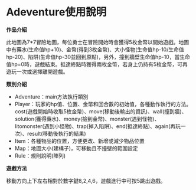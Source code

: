 # Adeventure使用說明

**作品介紹**

此地圖為7*7冒險地圖，每位勇士在冒險開始時會獲得5枚金幣以開始遊戲。地圖中有藥水(生命值hp+10)、金幣(得到3枚金幣)、大小怪物(生命值hp-10/生命值hp-20)、陷阱(生命值hp-30並回到原點)，另外，撞到牆壁生命值hp-10，當生命值hp=0時，遊戲結束。抵達終點時獲得兩枚金幣，若身上仍持有5枚金幣，可再遊玩一次或選擇離開遊戲。

**類別介紹**

* Adventure：main方法執行類別
* Player：玩家的hp值、位置、金幣和回合數的初始值，各種動作執行的方法。cost(遊戲開始時收取5枚金幣)、move(移動後輸出的資訊)、wall(撞到牆)、solution(獲得藥水)、money(撿到金幣)、monster(遇到怪物)、litomonster(遇到小怪物)、trap(掉入陷阱)、end(抵達終點)、again(再玩一次)、result(移動後執行的結果)
* Item：各種物品的位置，方便更改、新增或減少物品位置
* Map：地圖大小(建構子)，可移動且不撞壁的範圍設定
* Rule：規則說明(陣列)

**遊戲方法**

移動方向上下左右相對於數字鍵8,2,4,6，遊戲進行中可按5跳出遊戲。
